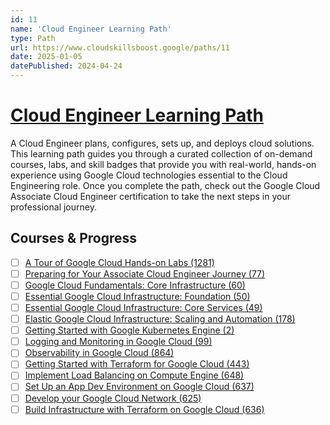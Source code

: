 ```yaml
---
id: 11
name: 'Cloud Engineer Learning Path'
type: Path
url: https://www.cloudskillsboost.google/paths/11
date: 2025-01-05
datePublished: 2024-04-24
---
```


# [Cloud Engineer Learning Path](https://www.cloudskillsboost.google/paths/11)

A Cloud Engineer plans, configures, sets up, and deploys cloud solutions. This learning path guides you through a curated collection of on-demand courses, labs, and skill badges that provide you with real-world, hands-on experience using Google Cloud technologies essential to the Cloud Engineering role. Once you complete the path, check out the Google Cloud Associate Cloud Engineer certification to take the next steps in your professional journey.

## Courses & Progress

- [ ] [A Tour of Google Cloud Hands-on Labs (1281)](../courses/A-Tour-of-Google-Cloud-Hands-on-Labs.md)
- [ ] [Preparing for Your Associate Cloud Engineer Journey (77)](../courses/Preparing-for-Your-Associate-Cloud-Engineer-Journey.md)
- [ ] [Google Cloud Fundamentals: Core Infrastructure (60)](../courses/Google-Cloud-Fundamentals-Core-Infrastructure.md)
- [ ] [Essential Google Cloud Infrastructure: Foundation (50)](../courses/Essential-Google-Cloud-Infrastructure-Foundation.md)
- [ ] [Essential Google Cloud Infrastructure: Core Services (49)](../courses/Essential-Google-Cloud-Infrastructure-Core-Services.md)
- [ ] [Elastic Google Cloud Infrastructure: Scaling and Automation (178)](../courses/Elastic-Google-Cloud-Infrastructure-Scaling-and-Automation.md)
- [ ] [Getting Started with Google Kubernetes Engine (2)](../courses/Getting-Started-with-Google-Kubernetes-Engine.md)
- [ ] [Logging and Monitoring in Google Cloud (99)](../courses/Logging-and-Monitoring-in-Google-Cloud.md)
- [ ] [Observability in Google Cloud (864)](../courses/Observability-in-Google-Cloud.md)
- [ ] [Getting Started with Terraform for Google Cloud (443)](../courses/Getting-Started-with-Terraform-for-Google-Cloud.md)
- [ ] [Implement Load Balancing on Compute Engine (648)](../courses/Implement-Load-Balancing-on-Compute-Engine.md)
- [ ] [Set Up an App Dev Environment on Google Cloud (637)](../courses/Set-Up-an-App-Dev-Environment-on-Google-Cloud.md)
- [ ] [Develop your Google Cloud Network (625)](../courses/Develop-your-Google-Cloud-Network.md)
- [ ] [Build Infrastructure with Terraform on Google Cloud (636)](../courses/Build-Infrastructure-with-Terraform-on-Google-Cloud.md)

